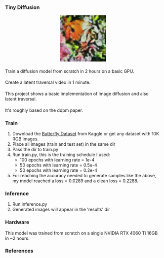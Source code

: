 ### Tiny Diffusion

[//]: # (![Example]&#40;./sample.gif&#41;)
<div align="center">
<img src="./sample.gif" width="150" alt="Description">
</div>

####
Train a diffusion model from scratch in 2 hours on a basic GPU.
####
Create a latent traversal video in 1 minute.
####
This project shows a basic implementation of image diffusion and also latent traversal.
####
It's roughly based on the ddpm paper.
####

### Train
1. Download the [Butterfly Dataset](https://www.kaggle.com/datasets/phucthaiv02/butterfly-image-classification) from Kaggle or get any dataset with 10K RGB images. 
2. Place all images (train and test set) in the same dir
3. Pass the dir to train.py
4. Run train.py, this is the training schedule I used:
   - 100 epochs with learning rate = 1e-4 
   - 50 epochs with learning rate = 0.5e-4
   - 50 epochs with learning rate = 0.2e-4 
5. For reaching the accuracy needed to generate samples like the above, <br/>
my model reached a loss = 0.0289 and a clean loss = 0.2288.

### Inference
1. Run inference.py
2. Generated images will appear in the 'results' dir

### Hardware
This model was trained from scratch on a single NVIDIA RTX 4060 Ti 16GB in ~2 hours.

### References